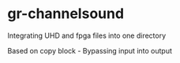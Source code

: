 # gr-channelsound
Integrating UHD and fpga files into one directory

Based on copy block - Bypassing input into output
